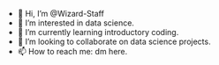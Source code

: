 - 👋 Hi, I’m @Wizard-Staff
- 👀 I’m interested in data science.
- 🌱 I’m currently learning introductory coding.
- 💞️ I’m looking to collaborate on data science projects.
- 📫 How to reach me: dm here.

<!---
Wizard-Staff/Wizard-Staff is a ✨ special ✨ repository because its `README.md` (this file) appears on your GitHub profile.
You can click the Preview link to take a look at your changes.
--->
